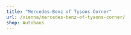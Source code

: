 ```yaml
---
title: "Mercedes-Benz of Tysons Corner"
url: /vienna/mercedes-benz-of-tysons-corner/
shop: Autohaus
---
```

